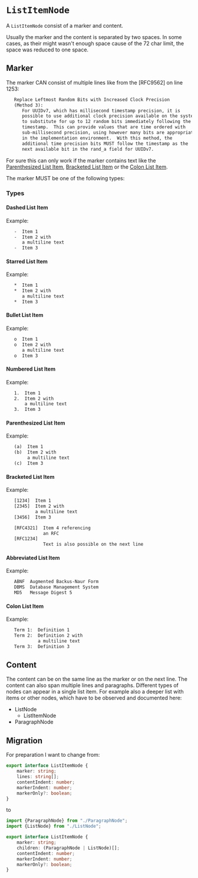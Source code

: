
# `ListItemNode`

A `ListItemNode` consist of a marker and content.

Usually the marker and the content is separated by two spaces.
In some cases, as their might wasn't enough space cause of the 72 char limit, the space was reduced to one space.

## Marker

The marker CAN consist of multiple lines like from the [RFC9562] on line 1253:

```txt
   Replace Leftmost Random Bits with Increased Clock Precision
   (Method 3):
      For UUIDv7, which has millisecond timestamp precision, it is
      possible to use additional clock precision available on the system
      to substitute for up to 12 random bits immediately following the
      timestamp.  This can provide values that are time ordered with
      sub-millisecond precision, using however many bits are appropriate
      in the implementation environment.  With this method, the
      additional time precision bits MUST follow the timestamp as the
      next available bit in the rand_a field for UUIDv7.
```

For sure this can only work if the marker contains text like the [Parenthesized List Item](#parenthesized-list-item), [Bracketed List Item](#bracketed-list-item) or the  [Colon List Item](#colon-list-item).

The marker MUST be one of the following types:

### Types

#### Dashed List Item

Example:

```txt
   -  Item 1
   -  Item 2 with
      a multiline text
   -  Item 3
```

#### Starred List Item

Example:

```txt
   *  Item 1
   *  Item 2 with
      a multiline text
   *  Item 3
```

#### Bullet List Item

Example:

```txt
   o  Item 1
   o  Item 2 with
      a multiline text
   o  Item 3
```

#### Numbered List Item

Example:

```txt
   1.  Item 1
   2.  Item 2 with
       a multiline text
   3.  Item 3
```

#### Parenthesized List Item

Example:

```txt
   (a)  Item 1
   (b)  Item 2 with
        a multiline text
   (c)  Item 3
```

#### Bracketed List Item

Example:

```txt
   [1234]  Item 1
   [2345]  Item 2 with
           a multiline text
   [3456]  Item 3

   [RFC4321]  Item 4 referencing
              an RFC
   [RFC1234]
              Text is also possible on the next line
```

#### Abbreviated List Item

Example:

```txt
   ABNF  Augmented Backus-Naur Form
   DBMS  Database Management System
   MD5   Message Digest 5
```

#### Colon List Item

Example:

```txt
   Term 1:  Definition 1
   Term 2:  Definition 2 with
            a multiline text
   Term 3:  Definition 3
```

## Content

The content can be on the same line as the marker or on the next line.
The content can also span multiple lines and paragraphs.
Different types of nodes can appear in a single list item.
For example also a deeper list with items or other nodes, which have to be observed and documented here:

- ListNode
  - ListItemNode
- ParagraphNode

## Migration

For preparation I want to change from:

```ts
export interface ListItemNode {
    marker: string;
    lines: string[];
    contentIndent: number;
    markerIndent: number;
    markerOnly?: boolean;
}
```

to

```ts
import {ParagraphNode} from "./ParagraphNode";
import {ListNode} from "./ListNode";

export interface ListItemNode {
    marker: string;
    children: (ParagraphNode | ListNode)[];
    contentIndent: number;
    markerIndent: number;
    markerOnly?: boolean;
}
```


